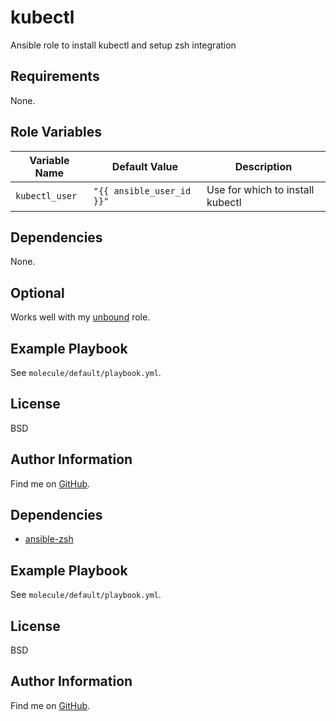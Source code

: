 kubectl
=========

Ansible role to install kubectl and setup zsh integration

Requirements
------------

None.

Role Variables
--------------

| Variable Name | Default Value | Description |
--------------- |---------------|--------------
`kubectl_user` | `"{{ ansible_user_id }}"` | Use for which to install kubectl

Dependencies
------------

None.

## Optional

Works well with my [unbound](https://github.com/ThreeFx/unbound) role.

Example Playbook
----------------

See `molecule/default/playbook.yml`.

License
-------

BSD

Author Information
------------------

Find me on [GitHub](https://github.com/ThreeFx).


Dependencies
------------

* [ansible-zsh](https://github.com/ThreeFx/ansible-zsh)

Example Playbook
----------------

See `molecule/default/playbook.yml`.

License
-------

BSD

Author Information
------------------

Find me on [GitHub](https://github.com/ThreeFx).
